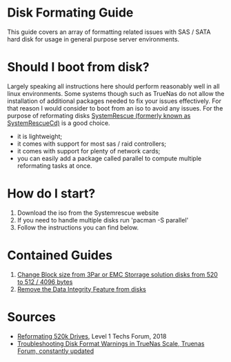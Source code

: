 # Disk Formating Guide
This guide covers an array of formatting related issues with SAS / SATA hard disk for usage in general purpose server environments. 

# Should I boot from disk?
Largely speaking all instructions here should perform reasonably well in all linux environments. Some systems though such as TrueNas do not allow the installation of additional packages needed to fix your issues effectively. For that reason I would consider to boot from an iso to avoid any issues. For the purpose of reformating disks  [SystemRescue (formerly known as SystemRescueCd)](https://www.system-rescue.org/) is a good choice.

* it is lightweight;
* it comes with support for most sas / raid controllers;
* it comes with support for plenty of network cards;
* you can easily add a package called parallel to compute multiple reformating tasks at once.

# How do I start?
1. Download the iso from the Systemrescue website
2. If you need to handle multiple disks run 'pacman -S parallel'
3. Follow the instructions you can find below.

# Contained Guides
1. [Change Block size from 3Par or EMC Storrage solution disks from 520 to 512 / 4096 bytes](https://github.com/gms-electronics/formatingguide/blob/main/blocksizechange.md)
2. [Remove the Data Integrity Feature from disks](https://github.com/gms-electronics/formatingguide/blob/main/removeintegrityprotection.md)
   
# Sources
* [Reformating 520k Drives](https://forum.level1techs.com/t/how-to-reformat-520-byte-drives-to-512-bytes-usually/133021), Level 1 Techs Forum, 2018
* [Troubleshooting Disk Format Warnings in TrueNas Scale, Truenas Forum, constantly updated](https://www.truenas.com/community/threads/troubleshooting-disk-format-warnings-in-truenas-scale.106051/) 

